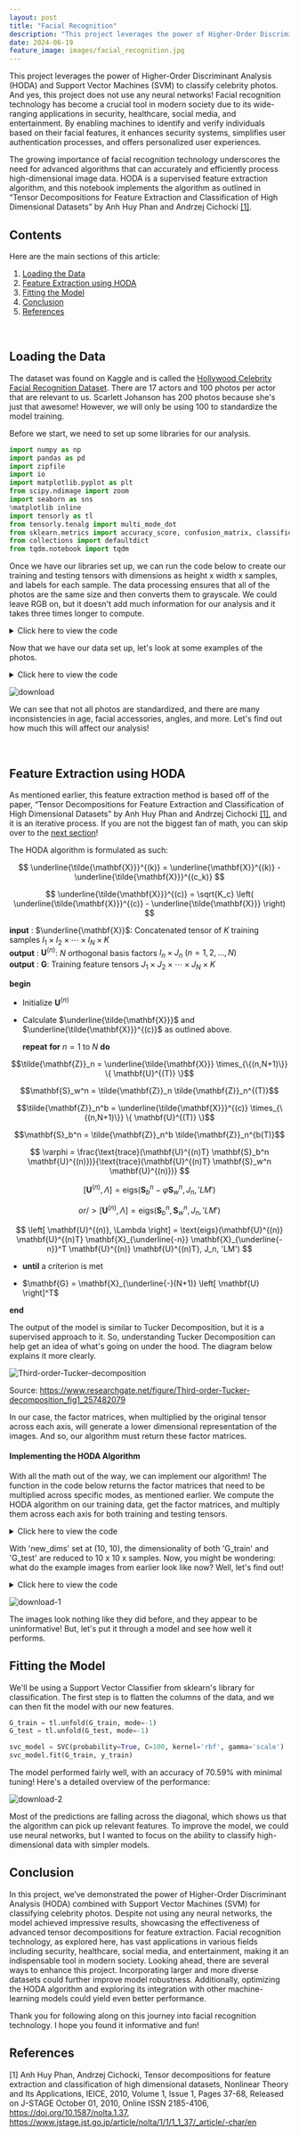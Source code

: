 ```yaml
---
layout: post
title: "Facial Recognition"
description: "This project leverages the power of Higher-Order Discriminant Analysis (HODA) to classify celebrity photos."
date: 2024-06-19
feature_image: images/facial_recognition.jpg
---
```


This project leverages the power of Higher-Order Discriminant Analysis (HODA) and Support Vector Machines (SVM) to classify celebrity photos. And yes, this project does not use any neural networks! Facial recognition technology has become a crucial tool in modern society due to its wide-ranging applications in security, healthcare, social media, and entertainment. By enabling machines to identify and verify individuals based on their facial features, it enhances security systems, simplifies user authentication processes, and offers personalized user experiences.

<!--more-->

The growing importance of facial recognition technology underscores the need for advanced algorithms that can accurately and efficiently process high-dimensional image data. HODA is a supervised feature extraction algorithm, and this notebook implements the algorithm as outlined in “Tensor Decompositions for Feature Extraction and Classification of High Dimensional Datasets” by Anh Huy Phan and Andrzej Cichocki [[1]](#references).

## Contents

Here are the main sections of this article:

1. [Loading the Data](#loading-the-data)
2. [Feature Extraction using HODA](#feature-extraction-using-hoda)
3. [Fitting the Model](#fitting-the-model)
4. [Conclusion](#conclusion)
5. [References](#references)

<br>

## Loading the Data
The dataset was found on Kaggle and is called the [Hollywood Celebrity Facial Recognition Dataset](https://www.kaggle.com/datasets/bhaveshmittal/celebrity-face-recognition-dataset). There are 17 actors and 100 photos per actor that are relevant to us. Scarlett Johanson has 200 photos because she's just that awesome! However, we will only be using 100 to standardize the model training.

Before we start, we need to set up some libraries for our analysis.

```python
import numpy as np
import pandas as pd
import zipfile
import io
import matplotlib.pyplot as plt
from scipy.ndimage import zoom
import seaborn as sns
%matplotlib inline
import tensorly as tl
from tensorly.tenalg import multi_mode_dot
from sklearn.metrics import accuracy_score, confusion_matrix, classification_report
from collections import defaultdict
from tqdm.notebook import tqdm
```

Once we have our libraries set up, we can run the code below to create our training and testing tensors with dimensions as height x width x samples, and labels for each sample. The data processing ensures that all of the photos are the same size and then converts them to grayscale. We could leave RGB on, but it doesn't add much information for our analysis and it takes three times longer to compute.

<Details markdown="block">
<summary>Click here to view the code</summary>

```python
target_shape = (240, 240)

X = []
y = []

zip_path = 'archive.zip'
i = 0
with zipfile.ZipFile(zip_path, 'r') as zip_ref:
    try:
        for file in zip_ref.infolist():
            folder_name = file.filename.split('/')[0]
            y.append(folder_name)
            with zip_ref.open(file.filename) as image_file:
                img = plt.imread(io.BytesIO(image_file.read()), format='jpeg')
                
                if img.shape[:2] != target_shape:
                    factors = (target_shape[0] / img.shape[0], target_shape[1] / img.shape[1], 1)
                    img = zoom(img, factors, order=3)
                    
                gray_img = (img@np.array([0.2989, 0.5870, 0.1140])).astype(np.float32)
                X.append(gray_img)
    
            i += 1
    except Exception as e:
        print(f'Error on iteration {i}')

X = np.array(X).transpose(1, 2, 0)
y = np.array(y)

label_indices = defaultdict(list)
for index, label in enumerate(y):
    label_indices[label].append(index)

train_indices = []
test_indices = []

for label, indices in label_indices.items():
    np.random.shuffle(indices)
    train_indices.extend(indices[:97])
    test_indices.extend(indices[97:100])

X_train, X_test = X[..., train_indices], X[..., test_indices]
y_train, y_test = y[train_indices], y[test_indices]

print("Training data shape:", X_train.shape, y_train.shape)
print("Testing data shape:", X_test.shape, y_test.shape)
```
</Details>

Now that we have our data set up, let's look at some examples of the photos.

<Details markdown="block">
<summary>Click here to view the code</summary>

```python
indices = np.random.choice(X_train.shape[2], 25, replace=False)

fig, axes = plt.subplots(5, 5, sharex=True, sharey=True, figsize=(10, 10))
for i, ax in enumerate(axes.flat):
    ax.imshow(X_train[..., indices[i]], cmap='gray')
    ax.set_title(y_train[indices[i]])

fig.suptitle('25 Randomly Sampled Images from the Dataset')
plt.tight_layout()
plt.show()
```
</Details>

![download](https://github.com/user-attachments/assets/bea1c1cf-5f81-4f95-96d8-c8a421f510fa)

We can see that not all photos are standardized, and there are many inconsistencies in age, facial accessories, angles, and more. Let's find out how much this will affect our analysis!

<br>

## Feature Extraction using HODA

As mentioned earlier, this feature extraction method is based off of the paper, “Tensor Decompositions for Feature Extraction and Classification of High Dimensional Datasets” by Anh Huy Phan and Andrzej Cichocki [[1]](#references), and it is an iterative process. If you are not the biggest fan of math, you can skip over to the [next section](#implementing-the-hoda-algorithm)!

The HODA algorithm is formulated as such:

$$
\underline{\tilde{\mathbf{X}}}^{(k)} = \underline{\mathbf{X}}^{(k)} - \underline{\tilde{\mathbf{X}}}^{(c_k)}
$$

$$
\underline{\tilde{\mathbf{X}}}^{(c)} = \sqrt{K_c} \left( \underline{\tilde{\mathbf{X}}}^{(c)} - \underline{\tilde{\mathbf{X}}} \right)
$$

**input** : $\underline{\mathbf{X}}$: Concatenated tensor of $K$ training samples $I_1 \times I_2 \times \cdots \times I_N \times K$  
**output** : $\mathbf{U}^{(n)}$: $N$ orthogonal basis factors $I_n \times J_n \ (n = 1, 2, \ldots, N)$  
**output** : $\mathbf{G}$: Training feature tensors $J_1 \times J_2 \times \cdots \times J_N \times K$  

**begin**

- Initialize $\mathbf{U}^{(n)}$
    
- Calculate $\underline{\tilde{\mathbf{X}}}$ and $\underline{\tilde{\mathbf{X}}}^{(c)}$ as outlined above.

    **repeat**
        **for** $n = 1$ to $N$ **do**
  
$$\tilde{\mathbf{Z}}_n = \underline{\tilde{\mathbf{X}}} \times_{\{(n,N+1)\}} \{ \mathbf{U}^{(T)} \}$$

$$\mathbf{S}_w^n = \tilde{\mathbf{Z}}_n \tilde{\mathbf{Z}}_n^{(T)}$$

$$\tilde{\mathbf{Z}}_n^b = \underline{\tilde{\mathbf{X}}}^{(c)} \times_{\{(n,N+1)\}} \{ \mathbf{U}^{(T)} \}$$

$$\mathbf{S}_b^n = \tilde{\mathbf{Z}}_n^b \tilde{\mathbf{Z}}_n^{b(T)}$$

$$
\varphi = \frac{\text{trace}(\mathbf{U}^{(n)T} \mathbf{S}_b^n \mathbf{U}^{(n)})}{\text{trace}(\mathbf{U}^{(n)T} \mathbf{S}_w^n \mathbf{U}^{(n)})}
$$

$$
\left[ \mathbf{U}^{(n)}, \Lambda \right] = \text{eigs}(\mathbf{S}_b^n - \varphi \mathbf{S}_w^n, J_n, 'LM')
$$

$$
or /> [\mathbf{U}^{(n)}, \Lambda] = \text{eigs}(\mathbf{S}_b^n, \mathbf{S}_w^n, J_n, 'LM')
$$

$$
\left[ \mathbf{U}^{(n)}, \Lambda \right] = \text{eigs}(\mathbf{U}^{(n)} \mathbf{U}^{(n)T} \mathbf{X}_{\underline{-n}} \mathbf{X}_{\underline{-n}}^T \mathbf{U}^{(n)} \mathbf{U}^{(n)T}, J_n, 'LM')
$$

- **until** a criterion is met

- $\mathbf{G} = \mathbf{X}_{\underline{-}(N+1)} \left[ \mathbf{U} \right]^T$

**end**

The output of the model is similar to Tucker Decomposition, but it is a supervised approach to it. So, understanding Tucker Decomposition can help get an idea of what's going on under the hood. The diagram below explains it more clearly.

![Third-order-Tucker-decomposition](https://github.com/user-attachments/assets/235fa466-0aaf-49df-95a8-876c40171dd5)

Source: https://www.researchgate.net/figure/Third-order-Tucker-decomposition_fig1_257482079

In our case, the factor matrices, when multiplied by the original tensor across each axis, will generate a lower dimensional representation of the images. And so, our algorithm must return these factor matrices.

#### Implementing the HODA Algorithm

With all the math out of the way, we can implement our algorithm! The function in the code below returns the factor matrices that need to be multiplied across specific modes, as mentioned earlier. We compute the HODA algorithm on our training data, get the factor matrices, and multiply them across each axis for both training and testing tensors.

<Details markdown="block">
<summary>Click here to view the code</summary>

```python
def HODA(X_train, y_train, new_dims, alpha=1.0):
    I, K = X_train.shape[:-1], X_train.shape[-1]
    training_samples = K // len(np.unique(y_train))

    X_c = np.zeros_like(X_train).astype(np.float32)
    for lab in np.unique(y_train)[1:]:
        X_c[..., y_train == lab] = np.mean(X_train[..., y_train == lab].astype(np.float32), axis=-1, keepdims=True)

    X_mean = np.mean(X_train.astype(np.float32), axis=-1, keepdims=True)

    U_n = [np.random.rand(I[i], new_dims[i]).astype(np.complex64) for i in range(len(new_dims))]

    X_v = np.sqrt(training_samples).astype(np.float32) * (X_c - X_mean)

    X_tilde = X_train.astype(np.float32) - X_c

    for _ in tqdm(range(10), desc='Total Iterations'):
        for n in range(len(new_dims)):
            Z_tilde = tl.unfold(multi_mode_dot(X_tilde.astype(np.complex64), [U_n[i].T for i in range(len(U_n)) if i != n], modes=[i for i in range(len(U_n)) if i != n]), mode=n)

            S_w = (Z_tilde @ Z_tilde.T).astype(np.complex64)

            Z_v = tl.unfold(multi_mode_dot(X_v.astype(np.complex64), [U_n[i].T for i in range(len(U_n)) if i != n], modes=[i for i in range(len(U_n)) if i != n]), mode=n)

            S_b = (Z_v @ Z_v.T).astype(np.complex64)

            phi = np.trace(U_n[n].T @ S_b @ U_n[n]) / np.trace(alpha * (U_n[n].T @ S_w @ U_n[n]) + (1-alpha) * np.eye(new_dims[n]).astype(np.complex64))
            print(phi)

            U_n[n] = np.linalg.eig(S_b - phi * S_w)[1][:, :new_dims[n]]
            
            X_train_unfolded = tl.unfold(X_train.astype(np.complex64), mode=n)

            U_n[n] = np.linalg.eig(U_n[n] @ U_n[n].T @ X_train_unfolded @ X_train_unfolded.T @ U_n[n] @ U_n[n].T)[1][:, :new_dims[n]]

    return U_n, phi

new_dims = (10, 10)
U_n, phi = HODA(X_train, y_train, new_dims, alpha=1e7)
print('Phi at Convergence:', phi)

G_train = multi_mode_dot(X_train, [np.real(U.T) for U in U_n], modes=[0, 1])
G_test = multi_mode_dot(X_test, [np.real(U.T) for U in U_n], modes=[0, 1])
```
</Details>

With 'new_dims' set at (10, 10), the dimensionality of both 'G_train' and 'G_test' are reduced to 10 x 10 x samples. Now, you might be wondering: what do the example images from earlier look like now? Well, let's find out!

<Details markdown="block">
<summary>Click here to view the code</summary>

```python
G_train = multi_mode_dot(X_train, [np.real(U.T) for U in U_n], modes=[0, 1])
G_test = multi_mode_dot(X_test, [np.real(U.T) for U in U_n], modes=[0, 1])

fig, axes = plt.subplots(5, 5, sharex=True, sharey=True, figsize=(10, 10))
for i, ax in enumerate(axes.flat):
    ax.imshow(G_train[..., indices[i]], cmap='gray')
    ax.set_title(y_train[indices[i]])

fig.suptitle('25 Randomly Sampled Images from the Dataset')
plt.tight_layout()
plt.show()
```
</Details>

![download-1](https://github.com/user-attachments/assets/31af00fc-3c0b-4c53-b6c3-01111141758d)

The images look nothing like they did before, and they appear to be uninformative! But, let's put it through a model and see how well it performs.

## Fitting the Model

We'll be using a Support Vector Classifier from sklearn's library for classification. The first step is to flatten the columns of the data, and we can then fit the model with our new features.

```python
G_train = tl.unfold(G_train, mode=-1)
G_test = tl.unfold(G_test, mode=-1)

svc_model = SVC(probability=True, C=100, kernel='rbf', gamma='scale')
svc_model.fit(G_train, y_train)
```

The model performed fairly well, with an accuracy of 70.59% with minimal tuning! Here's a detailed overview of the performance:

![download-2](https://github.com/user-attachments/assets/3c73c806-23a1-4d90-95d0-f05886bf17c1)

Most of the predictions are falling across the diagonal, which shows us that the algorithm can pick up relevant features. To improve the model, we could use neural networks, but I wanted to focus on the ability to classify high-dimensional data with simpler models.

## Conclusion

In this project, we’ve demonstrated the power of Higher-Order Discriminant Analysis (HODA) combined with Support Vector Machines (SVM) for classifying celebrity photos. Despite not using any neural networks, the model achieved impressive results, showcasing the effectiveness of advanced tensor decompositions for feature extraction. Facial recognition technology, as explored here, has vast applications in various fields including security, healthcare, social media, and entertainment, making it an indispensable tool in modern society. Looking ahead, there are several ways to enhance this project. Incorporating larger and more diverse datasets could further improve model robustness. Additionally, optimizing the HODA algorithm and exploring its integration with other machine-learning models could yield even better performance.

Thank you for following along on this journey into facial recognition technology. I hope you found it informative and fun!

## References

[1] Anh Huy Phan, Andrzej Cichocki, Tensor decompositions for feature extraction and classification of high dimensional datasets, Nonlinear Theory and Its Applications, IEICE, 2010, Volume 1, Issue 1, Pages 37-68, Released on J-STAGE October 01, 2010, Online ISSN 2185-4106, https://doi.org/10.1587/nolta.1.37, https://www.jstage.jst.go.jp/article/nolta/1/1/1_1_37/_article/-char/en
